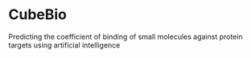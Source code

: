 # CubeBio
Predicting the coefficient of binding of small molecules against protein targets using artificial intelligence
